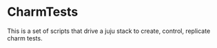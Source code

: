 
# CharmTests

This is a set of scripts that drive a juju stack to create, control, replicate charm tests.


